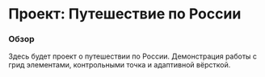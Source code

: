 # Проект: Путешествие по России

### Обзор
Здесь будет проект о путешествии по России.
Демонстрация работы с грид элементами, контрольными точка и адаптивной вёрсткой.




